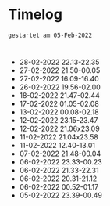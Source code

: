 # Timelog
`gestartet am 05-Feb-2022`

#
- 28-02-2022 22.13-22.35
- 27-02-2022 21.50-00.05 
- 27-02-2022 16.09-16.40
- 26-02-2022 19.56-02.00
- 18-02-2022 21.47-02.44
- 17-02-2022 01.05-02.08 
- 13-02-2022 00.08-02.18
- 12-02-2022 23.15-23.47
- 12-02-2022 21.06x23.09 
- 11-02-2022 21.04x23.58
- 11-02-2022 12.40-13.01
- 07-02-2022 21.48-00.04
- 06-02-2022 23.33-00.23
- 06-02-2022 21.33-22.31
- 06-02-2022 20.31-21.12
- 06-02-2022 00.52-01.17
- 05-02-2022 23.39-00.49

